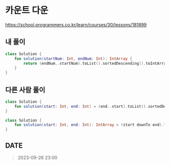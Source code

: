# 카운트 다운

https://school.programmers.co.kr/learn/courses/30/lessons/181899

## 내 풀이

```kt
class Solution {
    fun solution(startNum: Int, endNum: Int): IntArray {
        return (endNum..startNum).toList().sortedDescending().toIntArray()
    }
}
```

## 다른 사람 풀이

```kt
class Solution {
    fun solution(start: Int, end: Int) = (end..start).toList().sortedDescending()
}

class Solution {
    fun solution(start: Int, end: Int): IntArray = (start downTo end).toList().toIntArray()
}
```

## DATE

> 2023-09-26 23:00
